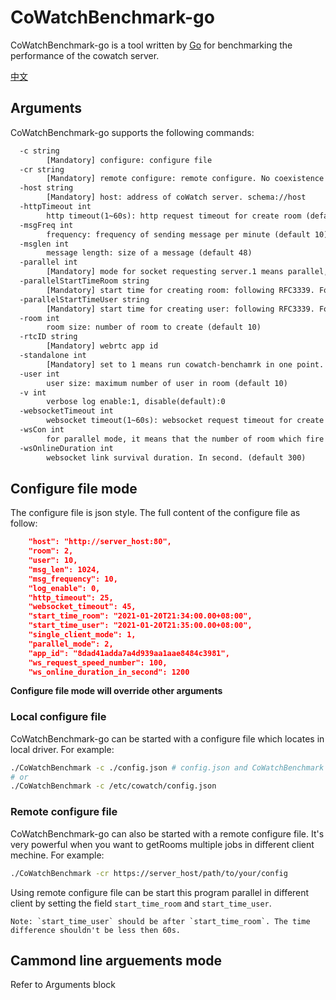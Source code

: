 # CoWatchBenchmark-go
CoWatchBenchmark-go is a tool written by [Go](http://golang.org/) for benchmarking the performance of the cowatch server. 

[中文](./README_CN.md)
## Arguments

CoWatchBenchmark-go supports the following commands:

```txt
  -c string
        [Mandatory] configure: configure file
  -cr string
        [Mandatory] remote configure: remote configure. No coexistence with -c
  -host string
        [Mandatory] host: address of coWatch server. schema://host
  -httpTimeout int
        http timeout(1~60s): http request timeout for create room (default 25)
  -msgFreq int
        frequency: frequency of sending message per minute (default 10)
  -msglen int
        message length: size of a message (default 48)
  -parallel int
        [Mandatory] mode for socket requesting server.1 means parallel, 0 means serial (default 1)
  -parallelStartTimeRoom string
        [Mandatory] start time for creating room: following RFC3339. For example: 2017-12-08T00:08:00.00+08:00
  -parallelStartTimeUser string
        [Mandatory] start time for creating user: following RFC3339. For example: 2017-12-08T00:08:00.00+08:00
  -room int
        room size: number of room to create (default 10)
  -rtcID string
        [Mandatory] webrtc app id
  -standalone int
        [Mandatory] set to 1 means run cowatch-benchamrk in one point. 0 means multi-point in the same time (default 1)
  -user int
        user size: maximum number of user in room (default 10)
  -v int
        verbose log enable:1, disable(default):0
  -websocketTimeout int
        websocket timeout(1~60s): websocket request timeout for create user (default 45)
  -wsCon int
        for parallel mode, it means that the number of room which fire websockets. It should be positive and only valid when parallel_mode=2 (default 1)
  -wsOnlineDuration int
        websocket link survival duration. In second. (default 300)

```

## Configure file mode

The configure file is json style. The full content of the configure file as follow:

```json
    "host": "http://server_host:80",
    "room": 2,
    "user": 10,
    "msg_len": 1024,
    "msg_frequency": 10,
    "log_enable": 0,
    "http_timeout": 25,
    "websocket_timeout": 45,
    "start_time_room": "2021-01-20T21:34:00.00+08:00",
    "start_time_user": "2021-01-20T21:35:00.00+08:00",
    "single_client_mode": 1,
    "parallel_mode": 2,
    "app_id": "8dad41adda7a4d939aa1aae8484c3981",
    "ws_request_speed_number": 100,
    "ws_online_duration_in_second": 1200
```

**Configure file mode will override other arguments**

### Local configure file
CoWatchBenchmark-go can be started with a configure file which locates in local driver. For example:
```bash
./CoWatchBenchmark -c ./config.json # config.json and CoWatchBenchmark are in the same directory.
# or
./CoWatchBenchmark -c /etc/cowatch/config.json
```

### Remote configure file
CoWatchBenchmark-go can also be started with a remote configure file. It's very powerful when you want to getRooms multiple jobs in different client mechine. For example:

```bash
./CoWatchBenchmark -cr https://server_host/path/to/your/config
```
Using remote configure file can be start this program parallel in different client by setting the field `start_time_room` and `start_time_user`.

    Note: `start_time_user` should be after `start_time_room`. The time difference shouldn't be less then 60s.

## Cammond line arguements mode
Refer to Arguments block
